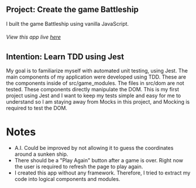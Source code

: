 ## Project: Create the game Battleship
I built the game Battleship using vanilla JavaScript. 
###### View this app live [here](https://bshowen.github.io/JS-battleship/)
## Intention: Learn TDD using Jest
My goal is to familiarize myself with automated unit testing, using Jest. The main components of my application were developed using TDD. These are the components inside of src/game_modules. The files in src/dom are not tested. These components directly manipulate the DOM. This is my first project using Jest and I want to keep my tests simple and easy for me to understand so I am staying away from Mocks in this project, and Mocking is required to test the DOM. 
# Notes 
- A.I. Could be improved by not allowing it to guess the coordinates around a sunken ship. 
- There should be a "Play Again" button after a game is over. Right now the user is required to refresh the page to play again. 
- I created this app without any framework. Therefore, I tried to extract my code into logical components and modules.
